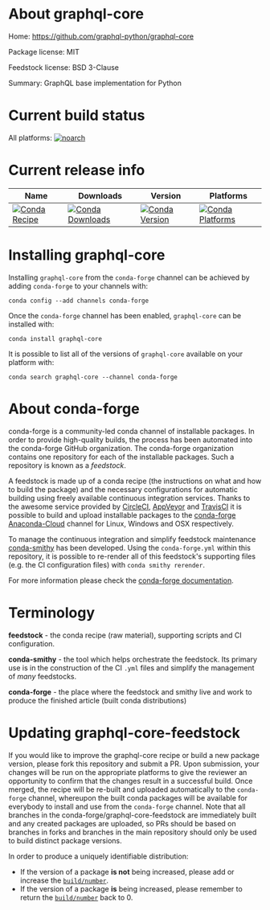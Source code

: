 About graphql-core
==================

Home: https://github.com/graphql-python/graphql-core

Package license: MIT

Feedstock license: BSD 3-Clause

Summary: GraphQL base implementation for Python



Current build status
====================

All platforms:
[![noarch](https://img.shields.io/circleci/project/github/conda-forge/graphql-core-feedstock/master.svg?label=noarch)](https://circleci.com/gh/conda-forge/graphql-core-feedstock)

Current release info
====================

| Name | Downloads | Version | Platforms |
| --- | --- | --- | --- |
| [![Conda Recipe](https://img.shields.io/badge/recipe-graphql--core-green.svg)](https://anaconda.org/conda-forge/graphql-core) | [![Conda Downloads](https://img.shields.io/conda/dn/conda-forge/graphql-core.svg)](https://anaconda.org/conda-forge/graphql-core) | [![Conda Version](https://img.shields.io/conda/vn/conda-forge/graphql-core.svg)](https://anaconda.org/conda-forge/graphql-core) | [![Conda Platforms](https://img.shields.io/conda/pn/conda-forge/graphql-core.svg)](https://anaconda.org/conda-forge/graphql-core) |

Installing graphql-core
=======================

Installing `graphql-core` from the `conda-forge` channel can be achieved by adding `conda-forge` to your channels with:

```
conda config --add channels conda-forge
```

Once the `conda-forge` channel has been enabled, `graphql-core` can be installed with:

```
conda install graphql-core
```

It is possible to list all of the versions of `graphql-core` available on your platform with:

```
conda search graphql-core --channel conda-forge
```


About conda-forge
=================

conda-forge is a community-led conda channel of installable packages.
In order to provide high-quality builds, the process has been automated into the
conda-forge GitHub organization. The conda-forge organization contains one repository
for each of the installable packages. Such a repository is known as a *feedstock*.

A feedstock is made up of a conda recipe (the instructions on what and how to build
the package) and the necessary configurations for automatic building using freely
available continuous integration services. Thanks to the awesome service provided by
[CircleCI](https://circleci.com/), [AppVeyor](https://www.appveyor.com/)
and [TravisCI](https://travis-ci.org/) it is possible to build and upload installable
packages to the [conda-forge](https://anaconda.org/conda-forge)
[Anaconda-Cloud](https://anaconda.org/) channel for Linux, Windows and OSX respectively.

To manage the continuous integration and simplify feedstock maintenance
[conda-smithy](https://github.com/conda-forge/conda-smithy) has been developed.
Using the ``conda-forge.yml`` within this repository, it is possible to re-render all of
this feedstock's supporting files (e.g. the CI configuration files) with ``conda smithy rerender``.

For more information please check the [conda-forge documentation](https://conda-forge.org/docs/).

Terminology
===========

**feedstock** - the conda recipe (raw material), supporting scripts and CI configuration.

**conda-smithy** - the tool which helps orchestrate the feedstock.
                   Its primary use is in the construction of the CI ``.yml`` files
                   and simplify the management of *many* feedstocks.

**conda-forge** - the place where the feedstock and smithy live and work to
                  produce the finished article (built conda distributions)


Updating graphql-core-feedstock
===============================

If you would like to improve the graphql-core recipe or build a new
package version, please fork this repository and submit a PR. Upon submission,
your changes will be run on the appropriate platforms to give the reviewer an
opportunity to confirm that the changes result in a successful build. Once
merged, the recipe will be re-built and uploaded automatically to the
`conda-forge` channel, whereupon the built conda packages will be available for
everybody to install and use from the `conda-forge` channel.
Note that all branches in the conda-forge/graphql-core-feedstock are
immediately built and any created packages are uploaded, so PRs should be based
on branches in forks and branches in the main repository should only be used to
build distinct package versions.

In order to produce a uniquely identifiable distribution:
 * If the version of a package **is not** being increased, please add or increase
   the [``build/number``](https://conda.io/docs/user-guide/tasks/build-packages/define-metadata.html#build-number-and-string).
 * If the version of a package **is** being increased, please remember to return
   the [``build/number``](https://conda.io/docs/user-guide/tasks/build-packages/define-metadata.html#build-number-and-string)
   back to 0.
